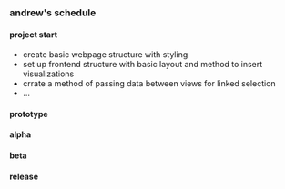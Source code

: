 ### andrew's schedule

#### project start
- create basic webpage structure with styling
- set up frontend structure with basic layout and method to insert visualizations
- crrate a method of passing data between views for linked selection
- ...

#### prototype

#### alpha

#### beta

#### release
